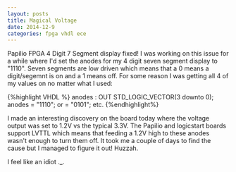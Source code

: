 ```yaml
---
layout: posts
title: Magical Voltage
date: 2014-12-9
categories: fpga vhdl ece
---
```


Papilio FPGA 4 Digit 7 Segment display fixed!
I was working on this issue for a while where I'd set the anodes for my 4 digit seven segment display to "1110". Seven segments are low driven which means that a 0 means a digit/segemnt is on and a 1 means off. For some reason I was getting all 4 of my values on no matter what I used:

{%highlight VHDL %}
anodes : OUT STD_LOGIC_VECTOR(3 downto 0);
anodes = "1110"; or = "0101"; etc.
{%endhighlight%}

I made an interesting discovery on the board today where the voltage output was set to 1.2V vs the typical 3.3V. The Papilio and logicstart boards support LVTTL which means that feeding a 1.2V high to these anodes wasn't enough to turn them off. It took me a couple of days to find the cause but I managed to figure it out! Huzzah.

I feel like an idiot ._.